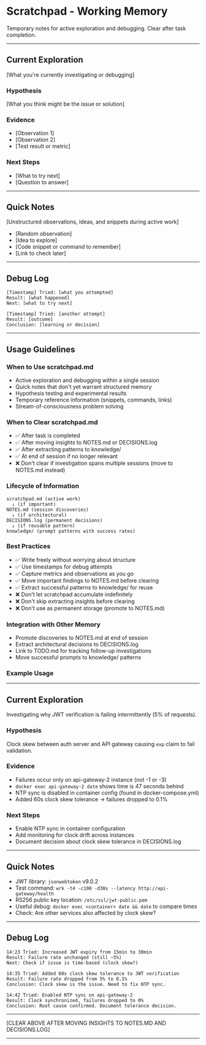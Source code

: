 # Scratchpad - Working Memory

Temporary notes for active exploration and debugging. Clear after task completion.

---

## Current Exploration

[What you're currently investigating or debugging]

### Hypothesis
[What you think might be the issue or solution]

### Evidence
- [Observation 1]
- [Observation 2]
- [Test result or metric]

### Next Steps
- [What to try next]
- [Question to answer]

---

## Quick Notes

[Unstructured observations, ideas, and snippets during active work]

- [Random observation]
- [Idea to explore]
- [Code snippet or command to remember]
- [Link to check later]

---

## Debug Log

```
[Timestamp] Tried: [what you attempted]
Result: [what happened]
Next: [what to try next]

[Timestamp] Tried: [another attempt]
Result: [outcome]
Conclusion: [learning or decision]
```

---

## Usage Guidelines

### When to Use scratchpad.md
- Active exploration and debugging within a single session
- Quick notes that don't yet warrant structured memory
- Hypothesis testing and experimental results
- Temporary reference information (snippets, commands, links)
- Stream-of-consciousness problem solving

### When to Clear scratchpad.md
- ✅ After task is completed
- ✅ After moving insights to NOTES.md or DECISIONS.log
- ✅ After extracting patterns to knowledge/
- ✅ At end of session if no longer relevant
- ❌ Don't clear if investigation spans multiple sessions (move to NOTES.md instead)

### Lifecycle of Information

```
scratchpad.md (active work)
  ↓ (if important)
NOTES.md (session discoveries)
  ↓ (if architectural)
DECISIONS.log (permanent decisions)
  ↓ (if reusable pattern)
knowledge/ (prompt patterns with success rates)
```

### Best Practices
- ✅ Write freely without worrying about structure
- ✅ Use timestamps for debug attempts
- ✅ Capture metrics and observations as you go
- ✅ Move important findings to NOTES.md before clearing
- ✅ Extract successful patterns to knowledge/ for reuse
- ❌ Don't let scratchpad accumulate indefinitely
- ❌ Don't skip extracting insights before clearing
- ❌ Don't use as permanent storage (promote to NOTES.md)

### Integration with Other Memory
- Promote discoveries to NOTES.md at end of session
- Extract architectural decisions to DECISIONS.log
- Link to TODO.md for tracking follow-up investigations
- Move successful prompts to knowledge/ patterns

### Example Usage

---

## Current Exploration

Investigating why JWT verification is failing intermittently (5% of requests).

### Hypothesis
Clock skew between auth server and API gateway causing `exp` claim to fail validation.

### Evidence
- Failures occur only on api-gateway-2 instance (not -1 or -3)
- `docker exec api-gateway-2 date` shows time is 47 seconds behind
- NTP sync is disabled in container config (found in docker-compose.yml)
- Added 60s clock skew tolerance → failures dropped to 0.1%

### Next Steps
- Enable NTP sync in container configuration
- Add monitoring for clock drift across instances
- Document decision about clock skew tolerance in DECISIONS.log

---

## Quick Notes

- JWT library: `jsonwebtoken` v9.0.2
- Test command: `wrk -t4 -c100 -d30s --latency http://api-gateway/health`
- RS256 public key location: `/etc/ssl/jwt-public.pem`
- Useful debug: `docker exec <container> date && date` to compare times
- Check: Are other services also affected by clock skew?

---

## Debug Log

```
14:23 Tried: Increased JWT expiry from 15min to 30min
Result: Failure rate unchanged (still ~5%)
Next: Check if issue is time-based (clock skew?)

14:35 Tried: Added 60s clock skew tolerance to JWT verification
Result: Failure rate dropped from 5% to 0.1%
Conclusion: Clock skew is the issue. Need to fix NTP sync.

14:42 Tried: Enabled NTP sync on api-gateway-2
Result: Clock synchronized, failures dropped to 0%
Conclusion: Root cause confirmed. Document tolerance decision.
```

---

[CLEAR ABOVE AFTER MOVING INSIGHTS TO NOTES.MD AND DECISIONS.LOG]

---
